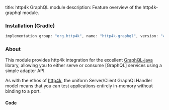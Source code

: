 title: http4k GraphQL module
description: Feature overview of the http4k-graphql module.

### Installation (Gradle)

```groovy
implementation group: "org.http4k", name: "http4k-graphql", version: "4.0.0.0"
```

### About
This module provides http4k integration for the excellent [GraphQL-java](https://www.graphql-java.com/) library, allowing you to either serve or consume [GraphQL] services using a simple adapter API.

As with the ethos of [http4k], the uniform Server/Client GraphQLHandler model means that you can test applications entirely in-memory without binding to a port.

#### Code [<img class="octocat"/>](https://github.com/http4k/http4k/blob/master/src/docs/guide/modules/graphql/example.kt)

<script src="https://gist-it.appspot.com/https://github.com/http4k/http4k/blob/master/src/docs/guide/modules/graphql/example.kt"></script>

[http4k]: https://http4k.org
